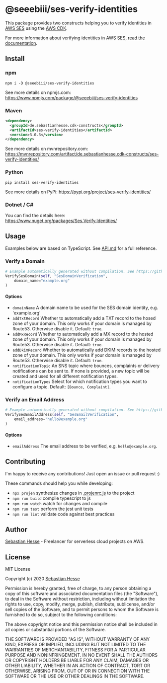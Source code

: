# @seeebiii/ses-verify-identities

This package provides two constructs helping you to verify identities in [AWS SES](https://aws.amazon.com/ses/) using the [AWS CDK](https://aws.amazon.com/cdk/).

For more information about verifying identities in AWS SES, [read the documentation](https://docs.aws.amazon.com/ses/latest/DeveloperGuide/verify-domains.html).

## Install

### npm

```shell
npm i -D @seeebiii/ses-verify-identities
```

See more details on npmjs.com: https://www.npmjs.com/package/@seeebiii/ses-verify-identities

### Maven

```xml
<dependency>
  <groupId>de.sebastianhesse.cdk-constructs</groupId>
  <artifactId>ses-verify-identities</artifactId>
  <version>3.0.3</version>
</dependency>
```

See more details on mvnrepository.com: https://mvnrepository.com/artifact/de.sebastianhesse.cdk-constructs/ses-verify-identities/

### Python

```shell
pip install ses-verify-identities
```

See more details on PyPi: https://pypi.org/project/ses-verify-identities/

### Dotnet / C#

You can find the details here: https://www.nuget.org/packages/Ses.Verify.Identities/

## Usage

Examples below are based on TypeScript.
See [API.md](API.md) for a full reference.

### Verify a Domain

```python
# Example automatically generated without compilation. See https://github.com/aws/jsii/issues/826
VerifySesDomain(self, "SesDomainVerification",
    domain_name="example.org"
)
```

#### Options

* `domainName` A domain name to be used for the SES domain identity, e.g. 'example.org'
* `addTxtRecord` Whether to automatically add a TXT record to the hosed zone of your domain. This only works if your domain is managed by Route53. Otherwise disable it. Default: `true`.
* `addMxRecord` Whether to automatically add a MX record to the hosted zone of your domain. This only works if your domain is managed by Route53. Otherwise disable it. Default: `true`.
* `addDkimRecord` Whether to automatically add DKIM records to the hosted zone of your domain. This only works if your domain is managed by Route53. Otherwise disable it. Default: `true`.
* `notificationTopic` An SNS topic where bounces, complaints or delivery notifications can be sent to. If none is provided, a new topic will be created and used for all different notification types.
* `notificationTypes` Select for which notification types you want to configure a topic. Default: `[Bounce, Complaint]`.

### Verify an Email Address

```python
# Example automatically generated without compilation. See https://github.com/aws/jsii/issues/826
VerifySesEmailAddress(self, "SesEmailVerification",
    email_address="hello@example.org"
)
```

#### Options

* `emailAddress` The email address to be verified, e.g. `hello@example.org`.

## Contributing

I'm happy to receive any contributions!
Just open an issue or pull request :)

These commands should help you while developing:

* `npx projen`         synthesize changes in [.projenrc.js](.projenrc.js) to the project
* `npm run build`      compile typescript to js
* `npm run watch`      watch for changes and compile
* `npm run test`       perform the jest unit tests
* `npm run lint`       validate code against best practices

## Author

[Sebastian Hesse](https://www.sebastianhesse.de) - Freelancer for serverless cloud projects on AWS.

## License

MIT License

Copyright (c) 2020 [Sebastian Hesse](https://www.sebastianhesse.de)

Permission is hereby granted, free of charge, to any person obtaining a copy of this software and associated documentation files (the "Software"), to deal in the Software without restriction, including without limitation the rights to use, copy, modify, merge, publish, distribute, sublicense, and/or sell copies of the Software, and to permit persons to whom the Software is furnished to do so, subject to the following conditions:

The above copyright notice and this permission notice shall be included in all copies or substantial portions of the Software.

THE SOFTWARE IS PROVIDED "AS IS", WITHOUT WARRANTY OF ANY KIND, EXPRESS OR IMPLIED, INCLUDING BUT NOT LIMITED TO THE WARRANTIES OF MERCHANTABILITY, FITNESS FOR A PARTICULAR PURPOSE AND NONINFRINGEMENT. IN NO EVENT SHALL THE AUTHORS OR COPYRIGHT HOLDERS BE LIABLE FOR ANY CLAIM, DAMAGES OR OTHER LIABILITY, WHETHER IN AN ACTION OF CONTRACT, TORT OR OTHERWISE, ARISING FROM, OUT OF OR IN CONNECTION WITH THE SOFTWARE OR THE USE OR OTHER DEALINGS IN THE SOFTWARE.

